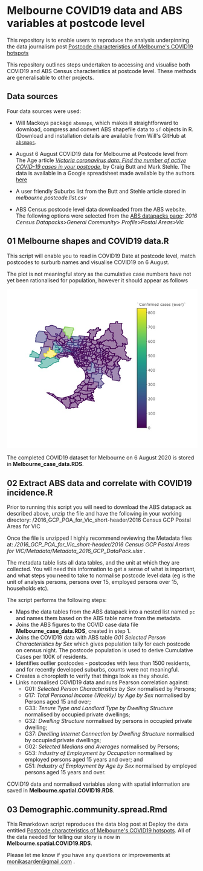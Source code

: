 # Melbourne COVID19 data and ABS variables at postcode level

This repository is to enable users to reproduce the analysis underpinning the data journalism post [Postcode characteristics of Melbourne's COVID19 hotspots](https://www.deploythedata.com/2020/09/11/postcode-characteristics-of-melbournes-covid19-hotspots/)

This repository outlines steps undertaken to accessing and visualise both COVID19 and ABS Census characteristics at postcode level. These methods are generalisable to other projects.

## Data sources  

Four data sources were used:  

*  Will Mackeys package `absmaps`, which makes it straightforward to download, compress and convert ABS shapefile data to `sf` objects in R.  (Download and installation details are available from Will's GitHub at [`absmaps`](https://github.com/wfmackey/absmapsdata).  
  
*  August 6 August COVID19 data for Melbourne at Postcode level from The Age article [*Victoria coronavirus data: Find the number of active COVID-19 cases in your postcode*](https://www.theage.com.au/national/victoria/victoria-coronavirus-data-find-the-number-of-active-covid-19-cases-in-your-postcode-20200731-p55hg2.html), by Craig Butt and Mark Stehle. The data is available in a Google spreadsheet made available by the authors [here](https://docs.google.com/spreadsheets/d/1oxJt0BBPzk-w2Gn1ImO4zASBCdqeeLJRwHEA4DASBFQ/edit#gid=0)  

*  A user friendly Suburbs list from the Butt and Stehle article stored in *melbourne.postcode.list.csv*  

*  ABS Census postcode level data downloaded from the ABS website. The following options were selected from the [ABS datapacks page](https://datapacks.censusdata.abs.gov.au/datapacks/): *2016 Census Datapacks>General Community> Profile>Postal Areas>Vic*   

## 01 Melbourne shapes and COVID19 data.R  

This script will enable you to read in COVID19 Date at postcode level, match postcodes to surburb names and visualise COVID19 on 6 August. 

The plot is not meaningful story as the cumulative case numbers have not yet been rationalised for population, however it should appear as follows

![](Melbourne_Plot.jpg)

The completed COVID19 dataset for Melbourne on 6 August 2020 is stored in **Melbourne_case_data.RDS**.

## 02 Extract ABS data and correlate with COVID19 incidence.R

Prior to running this script you will need to download the ABS datapack as described above, unzip the file and have the following in your working directory: /2016_GCP_POA_for_Vic_short-header/2016 Census GCP Postal Areas for VIC  

Once the file is unzipped I highly recommend reviewing the Metadata files at:
*/2016_GCP_POA_for_Vic_short-header/2016 Census GCP Postal Areas for VIC/Metadata/Metadata_2016_GCP_DataPack.xlsx* .   

The metadata table lists all data tables, and the unit at which they are collected. You will need this information to get a sense of what is important, and what steps you need to take to normalise postcode level data (eg is the unit of analysis persons, persons over 15, employed persons over 15, households etc).  

The script performs the following steps:  

* Maps the data tables from the ABS datapack into a nested list named `pc` and names them based on the ABS table name from the metadata. 
* Joins the ABS figures to the COVID case data file **Melbourne_case_data.RDS**, created in step 1. 
* Joins the COVID19 data with ABS table *G01 Selected Person Characteristics by Sex* which gives population tally for each postcode on census night. The postcode population is used to derive Cumulative Cases per 100K of residents.
* Identifies outlier postcodes -  postcodes with less than 1500 residents, and for recently developed suburbs, counts were not meaningful. 
* Creates a choropleth to verify that things look as they should.  
* Links normalised COVID19 data and runs Pearson correlation against:   
  + G01: *Selected Person Characteristics by Sex* normalised by Persons;  
  + G17: *Total Personal Income (Weekly) by Age by Sex* normalised by Persons aged 15 and over; 
  + G33: *Tenure Type and Landlord Type by Dwelling Structure* normalised by occupied private dwellings;  
  + G32: *Dwelling Structure* normalised by persons in occupied private dwelling;  
  + G37: *Dwelling Internet Connection by Dwelling Structure* normalised by occupied private dwellings;  
  + G02: *Selected Medians and Averages* normalised by Persons;  
  + G53: *Industry of Employment by Occupation* normalised by employed persons aged 15 years and over; and  
  + G51: *Industry of Employment by Age by Sex* normalised by employed persons aged 15 years and over. 

COVID19 data and normalised variables along with spatial information are saved in **Melbourne.spatial.COVID19.RDS**.

## 03 Demographic.community.spread.Rmd  

This Rmarkdown script reproduces the data blog post at Deploy the data entitled [Postcode characteristics of Melbourne's COVID19 hotspots](https://www.deploythedata.com/2020/09/11/postcode-characteristics-of-melbournes-covid19-hotspots/).  All of the data needed for telling our story is now in **Melbourne.spatial.COVID19.RDS**. 

Please let me know if you have any questions or improvements at monikasarder@gmail.com . 
